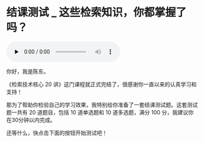 # 结课测试 _ 这些检索知识，你都掌握了吗？

<audio id="audio" title="结课测试 | 这些检索知识，你都掌握了吗？" controls="" preload="none"><source id="mp3" src="https://static001.geekbang.org/resource/audio/f6/bc/f69c1e2c61c5af8b9faafbc60879e1bc.mp3"></audio>

你好，我是陈东。

《检索技术核心 20 讲》这门课程就正式完结了，很感谢你一直以来的认真学习和支持！

那为了帮助你检验自己的学习效果，我特别给你准备了一套结课测试题。这套测试题一共有 20 道题目，包括 10 道单选题和 10 道多选题，满分 100 分，我建议你在30分钟以内完成。

还等什么，快点击下面的按钮开始测试吧！

[<img src="https://static001.geekbang.org/resource/image/28/a4/28d1be62669b4f3cc01c36466bf811a4.png" alt="">](http://time.geekbang.org/quiz/intro?act_id=161&amp;exam_id=359)

